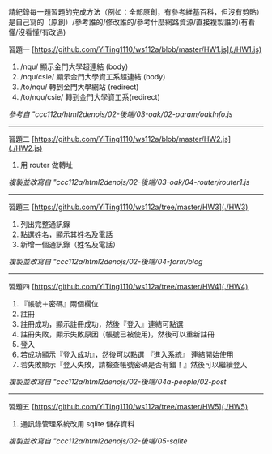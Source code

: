 請紀錄每一題習題的完成方法（例如：全部原創，有參考維基百科，但沒有剪貼）
是自己寫的（原創）/參考誰的/修改誰的/參考什麼網路資源/直接複製誰的(有看懂/沒看懂/有改過)


習題一
[https://github.com/YiTing1110/ws112a/blob/master/HW1.js](./HW1.js)

1. /nqu/  顯示金門大學超連結 (body)
2. /nqu/csie/ 顯示金門大學資工系超連結 (body)
3. /to/nqu/ 轉到金門大學網站 (redirect)
4. /to/nqu/csie/ 轉到金門大學資工系(redirect)

*參考自 "ccc112a/html2denojs/02-後端/03-oak/02-param/oakInfo.js*

---

習題二
[https://github.com/YiTing1110/ws112a/blob/master/HW2.js](./HW2.js)

1. 用 router 做轉址

*複製並改寫自 "ccc112a/html2denojs/02-後端/03-oak/04-router/router1.js*

---

習題三
[https://github.com/YiTing1110/ws112a/tree/master/HW3](./HW3)

1. 列出完整通訊錄
2. 點選姓名，顯示其姓名及電話
3. 新增一個通訊錄（姓名及電話）

*複製並改寫自 "ccc112a/html2denojs/02-後端/04-form/blog*

---

習題四
[https://github.com/YiTing1110/ws112a/tree/master/HW4](./HW4)

1. 『帳號＋密碼』兩個欄位
2. 註冊
3. 註冊成功，顯示註冊成功，然後『登入』連結可點選
4. 註冊失敗，顯示失敗原因（帳號已被使用)，然後可以重新註冊
5. 登入
6. 若成功顯示『登入成功』，然後可以點選 『進入系統』 連結開始使用
7. 若失敗顯示『登入失敗，請檢查帳號密碼是否有錯！』然後可以繼續登入

*複製並改寫自 "ccc112a/html2denojs/02-後端/04a-people/02-post*

---

習題五
[https://github.com/YiTing1110/ws112a/tree/master/HW5](./HW5)

1. 通訊錄管理系統改用 sqlite 儲存資料

*複製並改寫自 "ccc112a/html2denojs/02-後端/05-sqlite*